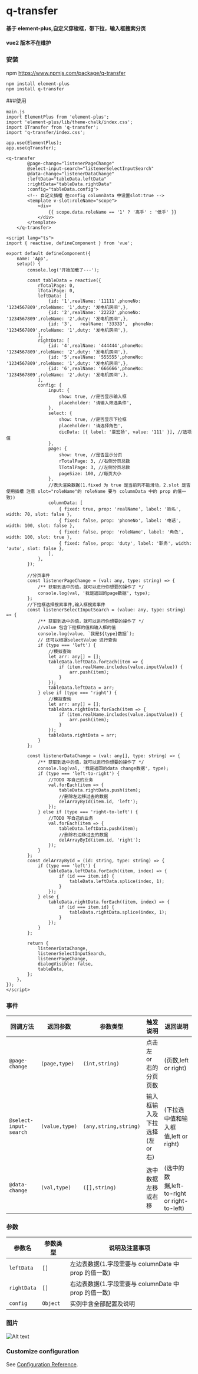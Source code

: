 # q-transfer

#### 基于 element-plus,自定义穿梭框，带下拉，输入框搜索分页

#### vue2 版本不在维护

### 安装

npm https://www.npmjs.com/package/q-transfer

```
npm install element-plus
npm install q-transfer

```

###使用

```
main.js
import ElementPlus from 'element-plus';
import 'element-plus/lib/theme-chalk/index.css';
import QTransfer from 'q-transfer';
import 'q-transfer/index.css';

app.use(ElementPlus);
app.use(qTransfer);

<q-transfer
		@page-change="listenerPageChange"
		@select-input-search="listenerSelectInputSearch"
		@data-change="listenerDataChange"
		:leftData="tableData.leftData"
		:rightData="tableData.rightData"
		:config="tableData.config">
		<!-- 自定义插槽 在config columnData 中设置slot:true -->
		<template v-slot:roleName="scope">
			<div>
				{{ scope.data.roleName == '1' ? '高手' : '低手' }}
			</div>
		</template>
	</q-transfer>

<script lang="ts">
import { reactive, defineComponent } from 'vue';

export default defineComponent({
	name: 'App',
	setup() {
		console.log('开始加载了---');

		const tableData = reactive({
			rTotalPage: 0,
			lTotalPage: 0,
			leftData: [
				{id: '1',realName: '11111',phoneNo: '1234567809',roleName: '1',duty: '发电机房间',},
				{id: '2',realName: '22222',phoneNo: '1234567809',roleName: '2',duty: '发电机房间',},
				{id: '3',	realName: '33333',	phoneNo: '1234567809',roleName: '1',duty: '发电机房间',},
			],
			rightData: [
				{id: '4',realName: '444444',phoneNo: '1234567809',roleName: '2',duty: '发电机房间',},
				{id: '5',realName: '555555',phoneNo: '1234567809',roleName: '1',duty: '发电机房间',},
				{id: '6',realName: '666666',phoneNo: '1234567809',roleName: '2',duty: '发电机房间',},
			],
			config: {
				input: {
					show: true, //是否显示输入框
					placeholder: '请输入筛选条件',
				},
				select: {
					show: true, //是否显示下拉框
					placeholder: '请选择角色',
					dicData: [{ label: '覃宏扬', value: '111' }], //选项值
				},
				page: {
					show: true, //是否显示分页
					rTotalPage: 3, //右侧分页总数
					lTotalPage: 3, //左侧分页总数
					pageSize: 100, //每页大小
				},
				//表头渲染数据(1.fixed 为 true 是当前列不能滑动，2.slot 是否使用插槽 注意 slot="roleName"的 roleName 要与 columnData 中的 prop 的值一致）)
				columnData: [
					{ fixed: true, prop: 'realName', label: '姓名', width: 70, slot: false },
					{ fixed: false, prop: 'phoneNo', label: '电话', width: 100, slot: false },
					{ fixed: false, prop: 'roleName', label: '角色', width: 100, slot: true },
					{ fixed: false, prop: 'duty', label: '职务', width: 'auto', slot: false },
				],
			},
		});

		//分页事件
		const listenerPageChange = (val: any, type: string) => {
			/** 获取到选中的值，就可以进行你想要的操作了 */
			console.log(val, '我是返回的page数据', type);
		};
		//下拉框选择搜索事件,输入框搜索事件
		const listenerSelectInputSearch = (value: any, type: string) => {
			/** 获取到选中的值，就可以进行你想要的操作了 */
			//value 包含下拉框的值和输入框的值
			console.log(value, `我是${type}数据`);
			// 还可以根据selectValue 进行查询
			if (type === 'left') {
				//模拟查询
				let arr: any[] = [];
				tableData.leftData.forEach(item => {
					if (item.realName.includes(value.inputValue)) {
						arr.push(item);
					}
				});
				tableData.leftData = arr;
			} else if (type === 'right') {
				//模拟查询
				let arr: any[] = [];
				tableData.rightData.forEach(item => {
					if (item.realName.includes(value.inputValue)) {
						arr.push(item);
					}
				});
				tableData.rightData = arr;
			}
		};

		const listenerDataChange = (val: any[], type: string) => {
			/** 获取到选中的值，就可以进行你想要的操作了 */
			console.log(val, '我是返回的data change数据', type);
			if (type === 'left-to-right') {
				//TODO 写自己的业务
				val.forEach(item => {
					tableData.rightData.push(item);
					//删除左边移过去的数据
					delArrayById(item.id, 'left');
				});
			} else if (type === 'right-to-left') {
				//TODO 写自己的业务
				val.forEach(item => {
					tableData.leftData.push(item);
					//删除右边移过去的数据
					delArrayById(item.id, 'right');
				});
			}
		};
		const delArrayById = (id: string, type: string) => {
			if (type === 'left') {
				tableData.leftData.forEach((item, index) => {
					if (id === item.id) {
						tableData.leftData.splice(index, 1);
					}
				});
			} else {
				tableData.rightData.forEach((item, index) => {
					if (id === item.id) {
						tableData.rightData.splice(index, 1);
					}
				});
			}
		};

		return {
			listenerDataChange,
			listenerSelectInputSearch,
			listenerPageChange,
			dialogVisible: false,
			tableData,
		};
	},
});
</script>
```

### 事件

| 回调方法               | 返回参数       | 参数类型              | 触发说明                       | 返回说明                                    |
| ---------------------- | -------------- | --------------------- | ------------------------------ | ------------------------------------------- |
| `@page-change`         | `(page,type)`  | `(int,string)`        | 点击左 or 右的分页页数         | (页数,left or right)                        |
| `@select-input-search` | `(value,type)` | `(any,string,string)` | 输入框输入及下拉选择(左 or 右) | (下拉选中值和输入框值,left or right)        |
| `@data-change`         | `(val,type)`   | `([],string)`         | 选中数据左移或右移             | (选中的数据,left-to-right or right-to-left) |

### 参数

| 参数名      | 参数类型 | 说明及注意事项                                       |
| ----------- | -------- | ---------------------------------------------------- |
| `leftData`  | `[]`     | 左边表数据(1.字段需要与 columnDate 中 prop 的值一致) |
| `rightData` | `[]`     | 右边表数据(1.字段需要与 columnDate 中 prop 的值一致) |
| `config`    | `Object` | 实例中含全部配置及说明                               |

### 图片

![Alt text](https://github.com/QinHongYang/transfer/blob/master/WechatIMG26.png?raw=true)

### Customize configuration

See [Configuration Reference](https://cli.vuejs.org/config/).
